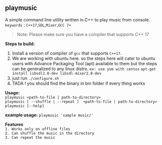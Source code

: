 ## playmusic
A simple command line utility written in C++ to play music from console.
`keywords` : `C++17`,`SDL`,`Mixer`,`GCC 7+`

> Note: Please make sure you have a compiler that supports C++ 17

**Steps to build:**
1. Install a version of compiler of `gcc` that supports `C++17`.
2. We are working with ubuntu here. so the steps here will cater to ubuntu users with Advance Packaging Tool (apt) available to them but the steps can be generalized to any linux distro. `ex: use yum with centos`
`apt-get install libsdl2.0-dev libsdl-mixer2.0-dev`
3. just run `./configure.sh`
4.  TADA ! you should find the binary in bin folder if every thing works

**Usage:** <br>
`playmusic <path-to-file | path-to-directory>` <br>
`playmusic [ --shuffle | --repeat ]  <path-to-file | path-to-directory>` <br>
`playmusic [--help]` <br>

**example usage:** `playmusic 'sample music/'`

**Features** <br>
`1. Works only on offline files` <br>
`2. Can shuffle the music in the directory` <br>
`3. Can repeat the music` <br>

